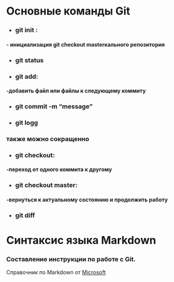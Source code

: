 # Основные команды Git

* ### git init :
#### - инициализация git checkout masterкального репозитория

* ### git status 

 * ### git add:
 #### -добавить файл или файлы к следующему коммиту

* ### git commit -m “message” 

* ### git logg 
 ### также можно сокращенно

* ### git checkout:
#### -переход от одного коммита к другому

* ### git checkout master:
#### -вернуться к актуальному состоянию и продолжить работу

* ### git diff


# Синтаксис языка Markdown
### Составление инструкции по работе с Git.
Справочник по Markdown от    [ Microsoft ](https://docs.microsoft.com/ru-ru/contribute/markdown-reference)
